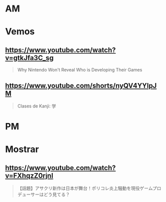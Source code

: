 # AM
# Vemos

## https://www.youtube.com/watch?v=gtkJfa3C_sg
> Why Nintendo Won't Reveal Who is Developing Their Games 

## https://www.youtube.com/shorts/nyQV4YYlpJM

> Clases de Kanji: 学

# PM
# Mostrar

## https://www.youtube.com/watch?v=FXhqzZ0rjnI

> 【話題】アサクリ新作は日本が舞台！ポリコレ炎上騒動を現役ゲームプロデューサーはどう見てる？ 
